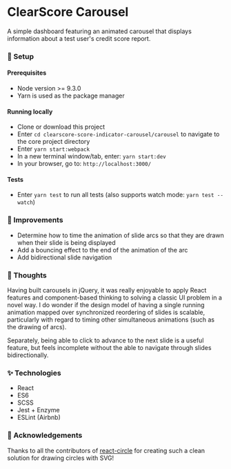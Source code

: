 # ClearScore Carousel

A simple dashboard featuring an animated carousel that displays information about a test user's credit score report.

### 🌱 Setup
#### Prerequisites
* Node version >= 9.3.0
* Yarn is used as the package manager

#### Running locally
* Clone or download this project
* Enter `cd clearscore-score-indicator-carousel/carousel` to navigate to the core project directory
* Enter `yarn start:webpack`
* In a new terminal window/tab, enter: `yarn start:dev`
* In your browser, go to: `http://localhost:3000/`

#### Tests
* Enter `yarn test` to run all tests (also supports watch mode: `yarn test --watch`)

### 🚧 Improvements
* Determine how to time the animation of slide arcs so that they are drawn when their slide is being displayed
* Add a bouncing effect to the end of the animation of the arc
* Add bidirectional slide navigation

### 🤔 Thoughts
Having built carousels in jQuery, it was really enjoyable to apply React features and component-based thinking to solving a classic UI problem in a novel way. I do wonder if the design model of having a single running animation mapped over synchronized reordering of slides is scalable, particularly with regard to timing other simultaneous animations (such as the drawing of arcs).

Separately, being able to click to advance to the next slide is a useful feature, but feels incomplete without the able to navigate through slides bidirectionally.

### ✨ Technologies
* React
* ES6
* SCSS
* Jest + Enzyme
* ESLint (Airbnb)

### 🙏 Acknowledgements
Thanks to all the contributors of [react-circle](https://github.com/zzarcon/react-circle) for creating such a clean solution for drawing circles with SVG!
